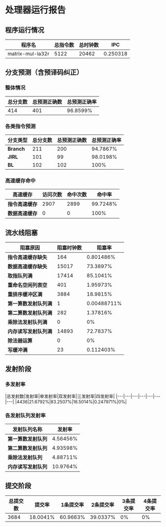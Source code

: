 # 处理器运行报告
## 程序运行情况
|程序名|总指令数|总时钟数|IPC|
|---|---|---|---|
|matrix-mul-la32r|5122|20462|0.250318|

## 分支预测（含预译码纠正）
### 整体情况
|总分支数|总预测正确数|总预测正确率|
|---|---|---|
|414|401|96.8599%|

### 各类指令预测
|分支类型|总分支数|总预测正确数|总预测正确率|
|---|---|---|---|
|**Branch**| 211 | 200 | 94.7867%|
|**JIRL**| 101 | 99 | 98.0198%|
|**BL**| 102 | 102 | 100%|

### 高速缓存命中
|高速缓存|访问次数|命中次数|命中率|
|---|---|---|---|
|**指令高速缓存**| 2907 | 2899 | 99.7248%|
|**数据高速缓存**| 0 | 0 | 100%|
## 流水线阻塞
|阻塞原因|阻塞时钟数|阻塞率|
|---|---|---|
|**指令高速缓存缺失**| 164 | 0.801486%|
|**数据高速缓存缺失**| 15017 | 73.3897%|
|**取指队列满**| 17414 | 85.1041%|
|**重命名空闲列表空**|401 | 1.95973%|
|**重排序缓冲区满**|3884 | 18.9815%|
|**第一算数发射队列满**|1 | 0.00488711%|
|**第二算数发射队列满**|282 | 1.37816%|
|**乘除法发射队列满**|0 | 0%|
|**内存读写发射队列满**|14893 | 72.7837%|
|**除法器运算**|0 | 0%|
|**写缓冲满**|23 | 0.112403%|

## 发射阶段
### 多发射率
|总发射数|发射率|单发射率|双发射率|三发射率|四发射率|
|---|---|---|---|---|---|---|
|4436|21.6792%|83.2507%|16.5014%|0.247971%|0%|

### 各发射队列发射率
|发射队列名称|发射率|
|---|---|
|**第一算数发射队列**|4.56456%|
|**第二算数发射队列**|4.93598%|
|**乘除法发射队列**|4.88711%|
|**内存读写发射队列**|10.9764%|

## 提交阶段
|总提交数|提交率|1条提交率|2条提交率|3条提交率|4条提交率|
|---|---|---|---|---|---|
|3684|18.0041%|60.9663%|39.0337%|0%|0%|
